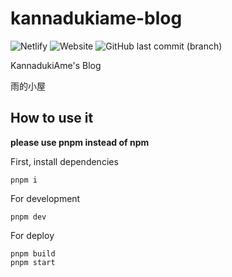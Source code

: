 # kannadukiame-blog

![Netlify](https://img.shields.io/netlify/5924ad74-bed1-44f6-8c3d-87f65e371d76?style=flat-square) ![Website](https://img.shields.io/website?down_color=red&style=flat-square&url=https%3A%2F%2Fkannadukiame.netlify.app%2F) ![GitHub last commit (branch)](https://img.shields.io/github/last-commit/KannadukiAme/kannadukiame-blog/master?style=flat-square)

KannadukiAme's Blog

雨的小屋

## How to use it

**please use pnpm instead of npm**

First, install dependencies

```
pnpm i
```

For development

```
pnpm dev
```

For deploy

```
pnpm build
pnpm start
```
